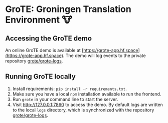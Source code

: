# GroTE: Groningen Translation Environment 🐮

## Accessing the GroTE demo

An online GroTE demo is available at [https://grote-app.hf.space](https://grote-app.hf.space). The demo will log events to the private repository [grote/grote-logs](https://huggingface.co/datasets/grote/grote-logs).

## Running GroTE locally

1. Install requirements: `pip install -r requirements.txt`.
2. Make sure you have a local `npm` installation available to run the frontend.
3. Run `grote` in your command line to start the server.
4. Visit http://127.0.0.1:7860 to access the demo. By default logs are written to the local `logs` directory, which is synchronized with the repository [grote/grote-logs](https://huggingface.co/datasets/grote/grote-logs).

